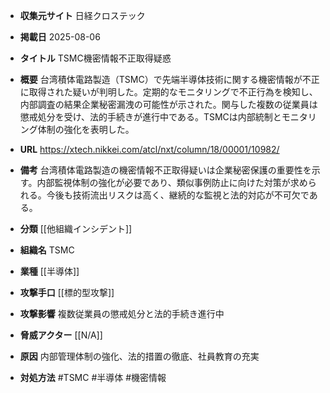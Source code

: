 - **収集元サイト**
日経クロステック

- **掲載日**
2025-08-06

- **タイトル**
TSMC機密情報不正取得疑惑

- **概要**
台湾積体電路製造（TSMC）で先端半導体技術に関する機密情報が不正に取得された疑いが判明した。定期的なモニタリングで不正行為を検知し、内部調査の結果企業秘密漏洩の可能性が示された。関与した複数の従業員は懲戒処分を受け、法的手続きが進行中である。TSMCは内部統制とモニタリング体制の強化を表明した。

- **URL**
https://xtech.nikkei.com/atcl/nxt/column/18/00001/10982/

- **備考**
台湾積体電路製造の機密情報不正取得疑いは企業秘密保護の重要性を示す。内部監視体制の強化が必要であり、類似事例防止に向けた対策が求められる。今後も技術流出リスクは高く、継続的な監視と法的対応が不可欠である。

- **分類**
[[他組織インシデント]]

- **組織名**
TSMC

- **業種**
[[半導体]]

- **攻撃手口**
[[標的型攻撃]]

- **攻撃影響**
複数従業員の懲戒処分と法的手続き進行中

- **脅威アクター**
[[N/A]]

- **原因**
内部管理体制の強化、法的措置の徹底、社員教育の充実

- **対処方法**
#TSMC #半導体 #機密情報

